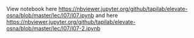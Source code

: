 View notebook here <https://nbviewer.jupyter.org/github/tapilab/elevate-osna/blob/master/lec/l07/l07.ipynb> and here <https://nbviewer.jupyter.org/github/tapilab/elevate-osna/blob/master/lec/l07/l07-2.ipynb>
